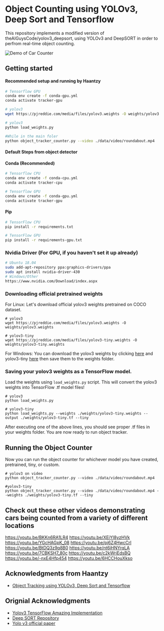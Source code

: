 # Object Counting using YOLOv3, Deep Sort and Tensorflow
This repository implements a modified version of theAIGuysCode/yolov3_deepsort, using YOLOv3 and DeepSORT in order to perfrom real-time object counting. 

![Demo of Car Counter](data/helpers/roundabout_Results.gif)

## Getting started

#### Recommended setup and running by Haantzy
```bash
# Tensorflow GPU
conda env create -f conda-gpu.yml
conda activate tracker-gpu

# yolov3
wget https://pjreddie.com/media/files/yolov3.weights -O weights/yolov3.weights

# yolov3
python load_weights.py

#While in the main foler
python object_tracker_counter.py --video ./data/video/roundabout.mp4
```

#### Default Steps from object detector
#### Conda (Recommended)

```bash
# Tensorflow CPU
conda env create -f conda-cpu.yml
conda activate tracker-cpu

# Tensorflow GPU
conda env create -f conda-gpu.yml
conda activate tracker-gpu
```

#### Pip
```bash
# TensorFlow CPU
pip install -r requirements.txt

# TensorFlow GPU
pip install -r requirements-gpu.txt
```

### Nvidia Driver (For GPU, if you haven't set it up already)
```bash
# Ubuntu 18.04
sudo add-apt-repository ppa:graphics-drivers/ppa
sudo apt install nvidia-driver-430
# Windows/Other
https://www.nvidia.com/Download/index.aspx
```
### Downloading official pretrained weights
For Linux: Let's download official yolov3 weights pretrained on COCO dataset. 

```
# yolov3
wget https://pjreddie.com/media/files/yolov3.weights -O weights/yolov3.weights

# yolov3-tiny
wget https://pjreddie.com/media/files/yolov3-tiny.weights -O weights/yolov3-tiny.weights
```

For Windows:
You can download the yolov3 weights by clicking [here](https://pjreddie.com/media/files/yolov3.weights) and yolov3-tiny [here](https://pjreddie.com/media/files/yolov3-tiny.weights) then save them to the weights folder.
  
### Saving your yolov3 weights as a TensorFlow model.
Load the weights using `load_weights.py` script. This will convert the yolov3 weights into TensorFlow .tf model files!

```
# yolov3
python load_weights.py

# yolov3-tiny
python load_weights.py --weights ./weights/yolov3-tiny.weights --output ./weights/yolov3-tiny.tf --tiny
```

After executing one of the above lines, you should see proper .tf files in your weights folder. You are now ready to run object tracker.

## Running the Object Counter
Now you can run the object counter for whichever model you have created, pretrained, tiny, or custom.
```
# yolov3 on video
python object_tracker_counter.py --video ./data/video/roundabout.mp4

#yolov3-tiny 
python object_tracker_counter.py --video ./data/video/roundabout.mp4 --weights ./weights/yolov3-tiny.tf --tiny
```

## Check out these other videos demonstrating cars being counted from a variety of different locations
https://youtu.be/BKKn6RA1LR4
https://youtu.be/XEiYI8yzHVk
https://youtu.be/YGcHAGpK_08
https://youtu.be/pj6Z4HwcCrI
https://youtu.be/BtDQ3z9q8B0
https://youtu.be/nt6iHNYrqLA
https://youtu.be/7CBKSH7_80c
https://youtu.be/c2kWriEdsBQ
https://youtu.be/-nxE4Hfp454
https://youtu.be/6HCCHouXkso

## Acknowledgments from Haantzy
* [Object Tracking using YOLOv3, Deep Sort and Tensorflow](https://github.com/theAIGuysCode/yolov3_deepsort)
## Orignial Acknowledgments
* [Yolov3 TensorFlow Amazing Implementation](https://github.com/zzh8829/yolov3-tf2)
* [Deep SORT Repository](https://github.com/nwojke/deep_sort)
* [Yolo v3 official paper](https://arxiv.org/abs/1804.02767)
